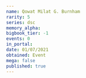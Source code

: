```yaml
---
name: Qowat Milat G. Burnham
rarity: 5
series: dsc
memory_alpha:
bigbook_tier: -1
events: 0
in_portal:
date: 01/07/2021
obtained: Event
mega: false
published: true
---
```



